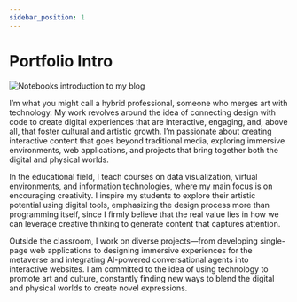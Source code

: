 ```yaml
---
sidebar_position: 1
---
```


# Portfolio Intro

![Notebooks introduction to my blog](https://jcarroyos-portfolio.s3.amazonaws.com/blog/notebooks_intro-jcarroyos.jpg)

I’m what you might call a hybrid professional, someone who merges art with technology. My work revolves around the idea of connecting design with code to create digital experiences that are interactive, engaging, and, above all, that foster cultural and artistic growth. I’m passionate about creating interactive content that goes beyond traditional media, exploring immersive environments, web applications, and projects that bring together both the digital and physical worlds.

In the educational field, I teach courses on data visualization, virtual environments, and information technologies, where my main focus is on encouraging creativity. I inspire my students to explore their artistic potential using digital tools, emphasizing the design process more than programming itself, since I firmly believe that the real value lies in how we can leverage creative thinking to generate content that captures attention.

Outside the classroom, I work on diverse projects—from developing single-page web applications to designing immersive experiences for the metaverse and integrating AI-powered conversational agents into interactive websites. I am committed to the idea of using technology to promote art and culture, constantly finding new ways to blend the digital and physical worlds to create novel expressions.